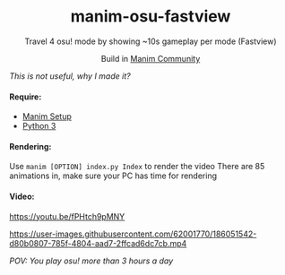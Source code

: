 <h1 align="center">manim-osu-fastview</h1>
<p align="center">Travel 4 osu! mode by showing ~10s gameplay per mode (Fastview)</p>
<p align="center">Build in <a href="https://github.com/ManimCommunity/manim">Manim Community</a></p>

*This is not useful, why I made it?*

#### Require: 

- [Manim Setup](https://docs.manim.community/en/stable/installation.html)
- [Python 3](https://www.python.org/)
	
#### Rendering:
Use `manim [OPTION] index.py Index` to render the video
There are 85 animations in, make sure your PC has time for rendering
#### Video:

https://youtu.be/fPHtch9pMNY

https://user-images.githubusercontent.com/62001770/186051542-d80b0807-785f-4804-aad7-2ffcad6dc7cb.mp4


*POV: You play osu! more than 3 hours a day*
